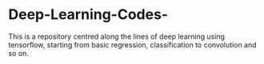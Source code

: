 # Deep-Learning-Codes-
This is a repository centred along the lines of deep learning using tensorflow, starting from basic regression, classification to convolution and so on.
